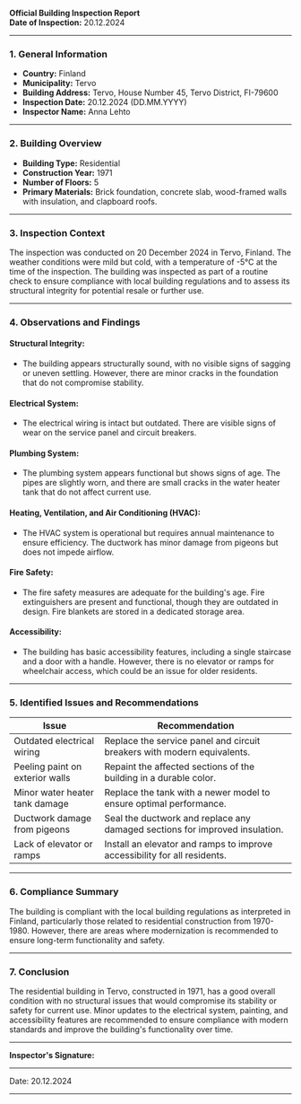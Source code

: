 

**Official Building Inspection Report**  
**Date of Inspection:** 20.12.2024  

---

### **1. General Information**  
- **Country:** Finland  
- **Municipality:** Tervo  
- **Building Address:** Tervo, House Number 45, Tervo District, FI-79600  
- **Inspection Date:** 20.12.2024 (DD.MM.YYYY)  
- **Inspector Name:** Anna Lehto  

---

### **2. Building Overview**  
- **Building Type:** Residential  
- **Construction Year:** 1971  
- **Number of Floors:** 5  
- **Primary Materials:** Brick foundation, concrete slab, wood-framed walls with insulation, and clapboard roofs.  

---

### **3. Inspection Context**  
The inspection was conducted on 20 December 2024 in Tervo, Finland. The weather conditions were mild but cold, with a temperature of -5°C at the time of the inspection. The building was inspected as part of a routine check to ensure compliance with local building regulations and to assess its structural integrity for potential resale or further use.

---

### **4. Observations and Findings**  

#### **Structural Integrity:**  
- The building appears structurally sound, with no visible signs of sagging or uneven settling. However, there are minor cracks in the foundation that do not compromise stability.  

#### **Electrical System:**  
- The electrical wiring is intact but outdated. There are visible signs of wear on the service panel and circuit breakers.  

#### **Plumbing System:**  
- The plumbing system appears functional but shows signs of age. The pipes are slightly worn, and there are small cracks in the water heater tank that do not affect current use.  

#### **Heating, Ventilation, and Air Conditioning (HVAC):**  
- The HVAC system is operational but requires annual maintenance to ensure efficiency. The ductwork has minor damage from pigeons but does not impede airflow.  

#### **Fire Safety:**  
- The fire safety measures are adequate for the building's age. Fire extinguishers are present and functional, though they are outdated in design. Fire blankets are stored in a dedicated storage area.  

#### **Accessibility:**  
- The building has basic accessibility features, including a single staircase and a door with a handle. However, there is no elevator or ramps for wheelchair access, which could be an issue for older residents.  

---

### **5. Identified Issues and Recommendations**  

| **Issue**                          | **Recommendation**                                                                 |
|-------------------------------------|-----------------------------------------------------------------------------------|
| Outdated electrical wiring           | Replace the service panel and circuit breakers with modern equivalents.          |
| Peeling paint on exterior walls     | Repaint the affected sections of the building in a durable color.               |
| Minor water heater tank damage       | Replace the tank with a newer model to ensure optimal performance.                |
| Ductwork damage from pigeons         | Seal the ductwork and replace any damaged sections for improved insulation.      |
| Lack of elevator or ramps           | Install an elevator and ramps to improve accessibility for all residents.        |

---

### **6. Compliance Summary**  
The building is compliant with the local building regulations as interpreted in Finland, particularly those related to residential construction from 1970-1980. However, there are areas where modernization is recommended to ensure long-term functionality and safety.

---

### **7. Conclusion**  
The residential building in Tervo, constructed in 1971, has a good overall condition with no structural issues that would compromise its stability or safety for current use. Minor updates to the electrical system, painting, and accessibility features are recommended to ensure compliance with modern standards and improve the building's functionality over time.

---

**Inspector's Signature:**  
_________________________  
Date: 20.12.2024  

---